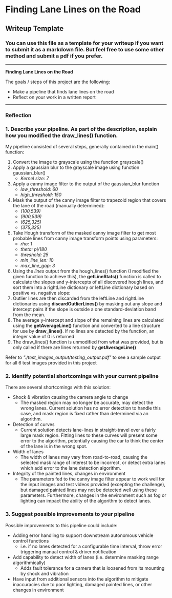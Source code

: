 # **Finding Lane Lines on the Road** 

## Writeup Template

### You can use this file as a template for your writeup if you want to submit it as a markdown file. But feel free to use some other method and submit a pdf if you prefer.

---

**Finding Lane Lines on the Road**

The goals / steps of this project are the following:
* Make a pipeline that finds lane lines on the road
* Reflect on your work in a written report


[//]: # (Image References)

[image1]: ./examples/grayscale.jpg "Grayscale"

---

### Reflection

### 1. Describe your pipeline. As part of the description, explain how you modified the draw_lines() function.

My pipeline consisted of several steps, generally contained in the main() function:
1. Convert the image to grayscale using the function grayscale()
2. Apply a gaussian blur to the grayscale image using function gaussian_blur()
   * *Kernel size: 7*
3. Apply a canny image filter to the output of the gaussian_blur function
   * *low_threshold: 60*
   * *high_threshold: 150*
4. Mask the output of the canny image filter to trapezoid region that covers the lane of the road (manually determined):
   * *(100,539)*
   * *(900,539)*
   * *(625,325)*
   * *(375,325)*
5. Take Hough transform of the masked canny image filter to get most probable lines from canny image transform points using parameters:
   * *rho: 1*
   * *theta: pi/180*
   * *threshold: 25*
   * *min_line_len: 1*0
   * *max_line_gap: 3*
6. Using the *lines* output from the hough_lines() function (I modified the given function to achieve this), the **getLineStats()** function is called to calculate the slopes and y-intercepts of all discovered hough lines, and sort them into a rightLine dictionary or leftLine dictionary based on positive vs. negative slope:
7. Outlier lines are then discarded from the leftLine and rightLine dictionaries using **discardOutlierLines()** by masking out any slope and intercept pairs if the slope is outside a one standard-deviation band from the mean.
8. The average y-intercept and slope of the remaining lines are calculated using the **getAverageLine()** function and converted to a line structure for use by **draw_lines()**. If no lines are detected by the function, an integer value of 0 is returned
9. The draw_lines() function is unmodified from what was provided, but is only called if there are lines returned by **getAverageLine()**

Refer to *"./test_images_output/testing_output.pdf"* to see a sample output for all 6 test images provided in this project

### 2. Identify potential shortcomings with your current pipeline

There are several shortcomings with this solution:
* Shock & vibration causing the camera angle to change
  * The masked region may no longer be accurate, may detect the wrong lanes. Current solution has no error detection to handle this case, and mask region is fixed rather than determined via an algorithm.
* Detection of curves
  * Current solution detects lane-lines in straight-travel over a fairly large mask region. Fitting lines to these curves will present some error to the algorithm, potentially causing the car to think the center of the lane is in the wrong spot.
* Width of lanes
  * The width of lanes may vary from road-to-road, causing the selected mask range of interest to be incorrect, or detect extra lanes which add error to the lane detection algorithm.
* Integrity of the painted lines, changes in environment
  * The parameters fed to the canny image filter appear to work well for the input images and test videos provided (excepting the challenge), but damaged painted lines may not be detected well using these parameters. Furthermore, changes in the environment such as fog or lighting can impact the ability of the algorithm to detect lanes.


### 3. Suggest possible improvements to your pipeline

Possible improvements to this pipeline could include:
* Adding error handling to support downstream autonomous vehicle control functions
  * i.e. if no lanes detected for a configurable time interval, throw error triggering manual control & driver notification
* Add capability to detect width of lanes (i.e. determine masking range algorithmically)
  * Adds fault tolerance for a camera that is loosened from its mounting by shock and vibration
* Have input from additional sensors into the algorithm to mitigate inaccuracies due to poor lighting, damaged painted lines, or other changes in environment
